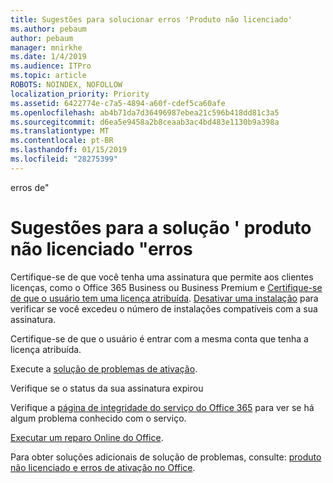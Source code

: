 ```yaml
---
title: Sugestões para solucionar erros 'Produto não licenciado'
ms.author: pebaum
author: pebaum
manager: mnirkhe
ms.date: 1/4/2019
ms.audience: ITPro
ms.topic: article
ROBOTS: NOINDEX, NOFOLLOW
localization_priority: Priority
ms.assetid: 6422774e-c7a5-4894-a60f-cdef5ca60afe
ms.openlocfilehash: ab4b71da7d36496987ebea21c596b418dd81c3a5
ms.sourcegitcommit: d6ea5e9458a2b8ceaab3ac4bd483e1130b9a398a
ms.translationtype: MT
ms.contentlocale: pt-BR
ms.lasthandoff: 01/15/2019
ms.locfileid: "28275399"
---
```

erros de"

# <a name="suggestions-for-solving-unlicensed-product-errors"></a>Sugestões para a solução ' produto não licenciado "erros

Certifique-se de que você tenha uma assinatura que permite aos clientes licenças, como o Office 365 Business ou Business Premium e [Certifique-se de que o usuário tem uma licença atribuída](https://support.office.com/article/997596B5-4173-4627-B915-36ABAC6786DC). [Desativar uma instalação](https://support.office.com/article/9b497c85-d0a4-4735-80fa-d3565bc05bd1) para verificar se você excedeu o número de instalações compatíveis com a sua assinatura. 
  
Certifique-se de que o usuário é entrar com a mesma conta que tenha a licença atribuída.
  
Execute a [solução de problemas de ativação](https://aka.ms/SARA-OfficeActivation-Alchemy).
  
Verifique se o status da sua assinatura expirou
  
Verifique a [página de integridade do serviço do Office 365](https://support.office.com/article/932AD3AD-533C-418A-B938-6E44E8BC33B0) para ver se há algum problema conhecido com o serviço. 
  
[Executar um reparo Online do Office](https://support.office.com/Article/7821d4b6-7c1d-4205-aa0e-a6b40c5bb88b).
  
Para obter soluções adicionais de solução de problemas, consulte: [produto não licenciado e erros de ativação no Office](https://support.office.com/Article/0d23d3c0-c19c-4b2f-9845-5344fedc4380).
  

